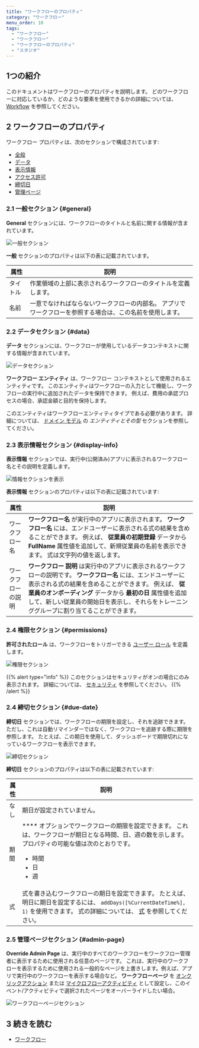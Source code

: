 ```yaml
---
title: "ワークフローのプロパティ"
category: "ワークフロー"
menu_order: 10
tags:
  - "ワークフロー"
  - "ワークフロー"
  - "ワークフローのプロパティ"
  - "スタジオ"
---
```


## 1つの紹介

このドキュメントはワークフローのプロパティを説明します。 どのワークフローに対応しているか、どのような要素を使用できるかの詳細については、 [Workflow](workflows) を参照してください。

## 2 ワークフローのプロパティ

ワークフロー プロパティは、次のセクションで構成されています:

* [全般](#general)
* [データ](#data)
* [表示情報](#display-info)
* [アクセス許可](#permissions)
* [締切日](#due-date)
* [管理ページ](#admin-page)

### 2.1 一般セクション {#general}

**General** セクションには、ワークフローのタイトルと名前に関する情報が含まれています。

![一般セクション](attachments/workflow-properties/general.jpg)

**一般** セクションのプロパティは以下の表に記載されています。

| 属性   | 説明                                                    |
| ---- | ----------------------------------------------------- |
| タイトル | 作業領域の上部に表示されるワークフローのタイトルを定義します。                       |
| 名前   | 一意でなければならないワークフローの内部名。 アプリでワークフローを参照する場合は、この名前を使用します。 |

### 2.2 データセクション {#data}

**データ** セクションには、ワークフローが使用しているデータコンテキストに関する情報が含まれています。

![データセクション](attachments/workflow-properties/data.jpg)

**ワークフロー エンティティ** は、ワークフロー コンテキストとして使用されるエンティティです。 このエンティティはワークフローの入力として機能し、ワークフローの実行中に追加されたデータを保持できます。 例えば、費用の承認プロセスの場合、承認金額と目的を保持します。

このエンティティはワークフローエンティティタイプである必要があります。 詳細については、 [ドメイン モデル](domain-models#entity-types) の *エンティティとその型* セクションを参照してください。

### 2.3 表示情報セクション {#display-info}

**表示情報** セクションでは、実行中(公開済み)アプリに表示されるワークフロー名とその説明を定義します。

![情報セクションを表示](attachments/workflow-properties/display-information.jpg)

**表示情報** セクションのプロパティは以下の表に記載されています:

| 属性        | 説明                                                                                                                                                                              |
| --------- | ------------------------------------------------------------------------------------------------------------------------------------------------------------------------------- |
| ワークフロー名   | **ワークフロー名** が実行中のアプリに表示されます。 **ワークフロー名** には、エンドユーザーに表示される式の結果を含めることができます。 例えば、 **従業員の初期登録** データから **FullName** 属性値を追加して、新規従業員の名前を表示できます。 式は文字列の値を返します。                          |
| ワークフローの説明 | **ワークフロー 説明** は実行中のアプリに表示されるワークフローの説明です。 **ワークフロー名** には、エンドユーザーに表示される式の結果を含めることができます。 例えば、 **従業員のオンボーディング** データから **最初の日** 属性値を追加して、新しい従業員の開始日を表示し、それらをトレーニンググループに割り当てることができます。 |

### 2.4 権限セクション {#permissions}

**許可されたロール** は、ワークフローをトリガーできる [ユーザー ロール](settings-security#roles-and-permissions) を定義します。

![権限セクション](attachments/workflow-properties/permissions.jpg)

{{% alert type="info" %}}
このセクションはセキュリティがオンの場合にのみ表示されます。 詳細については、 [セキュリティ](settings-security) を参照してください。
{{% /alert %}}

### 2.4 締切セクション {#due-date}

**締切日** セクションでは、ワークフローの期限を設定し、それを追跡できます。 ただし、これは自動リマインダーではなく、ワークフローを追跡する際に期限を参照します。 たとえば、この期日を使用して、ダッシュボードで期限切れになっているワークフローを表示できます。

![締切セクション](attachments/workflow-properties/due-date.jpg)

**締切日** セクションのプロパティは以下の表に記載されています:

| 属性 | 説明                                                                                                                           |
| -- | ---------------------------------------------------------------------------------------------------------------------------- |
| なし | 期日が設定されていません。                                                                                                                |
| 期間 | **** オプションでワークフローの期限を設定できます。 これは、ワークフローが期日となる時間、日、週の数を示します。 プロパティの可能な値は次のとおりです。<br /><ul><li>時間</li><li>日</li><li>週</li> </ul>         |
| 式  | 式を書き込むワークフローの期日を設定できます。 たとえば、明日に期日を設定するには、 `addDays([%CurrentDateTime%], 1)` を使用できます。 式の詳細については、 [式](expressions) を参照してください。 |

### 2.5 管理ページセクション {#admin-page}

**Override Admin Page** は、実行中のすべてのワークフローをワークフロー管理者に表示するために使用される任意のページです。 これは、実行中のワークフローを表示するために使用される一般的なページを上書きします。例えば、アプリで実行中のワークフローを表示する場合など。 **ワークフローページ** を [オンクリックアクション](page-editor-widgets-events-section#show-workflow-page) または [マイクロフローアクティビティ](microflows#microflow-workflow-activities) として設定し、このイベント/アクティビティで選択されたページをオーバーライドしたい場合。

![ワークフローページセクション](attachments/workflow-properties/workflow-page.jpg)

## 3 続きを読む

* [ワークフロー](workflows)
